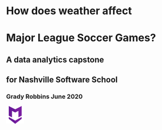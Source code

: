 # How does weather affect 
# Major League Soccer Games?

## A data analytics capstone  
## for Nashville Software School

### Grady Robbins June 2020

![alt text](https://github.com/adam-p/markdown-here/raw/master/src/common/images/icon48.png "Logo Title Text 1")

